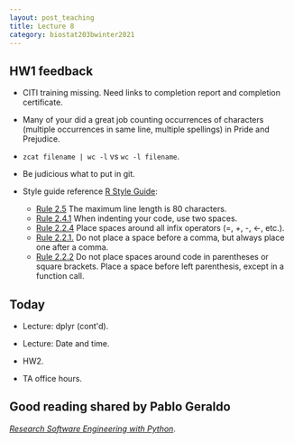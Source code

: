 ```yaml
---
layout: post_teaching
title: Lecture 8
category: biostat203bwinter2021
---
```


## HW1 feedback

* CITI training missing. Need links to completion report and completion certificate.

* Many of your did a great job counting occurrences of characters (multiple occurrences in same line, multiple spellings) in Pride and Prejudice. 

* `zcat filename | wc -l` vs `wc -l filename`.

* Be judicious what to put in git.

* Style guide reference [R Style Guide](https://style.tidyverse.org): 

    -   [Rule 2.5](https://style.tidyverse.org/syntax.html#long-lines) The maximum line length is 80 characters.  
    -   [Rule 2.4.1](https://style.tidyverse.org/syntax.html#indenting) When indenting your code, use two spaces.  
    -   [Rule 2.2.4](https://style.tidyverse.org/syntax.html#infix-operators) Place spaces around all infix operators (=, +, -, &lt;-, etc.).  
    -   [Rule 2.2.1.](https://style.tidyverse.org/syntax.html#commas) Do not place a space before a comma, but always place one after a comma.  
    -   [Rule 2.2.2](https://style.tidyverse.org/syntax.html#parentheses) Do not place spaces around code in parentheses or square brackets. Place a space before left parenthesis, except in a function call.


## Today

* Lecture: dplyr (cont'd).

* Lecture: Date and time. 

* HW2.

* TA office hours.

## Good reading shared by Pablo Geraldo

[_Research Software Engineering with Python_](https://merely-useful.github.io/py-rse/index.html).
